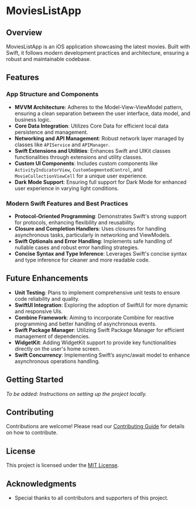 # MoviesListApp

## Overview
MoviesListApp is an iOS application showcasing the latest movies. Built with Swift, it follows modern development practices and architecture, ensuring a robust and maintainable codebase.

## Features

### App Structure and Components

- **MVVM Architecture**: Adheres to the Model-View-ViewModel pattern, ensuring a clean separation between the user interface, data model, and business logic.
- **Core Data Integration**: Utilizes Core Data for efficient local data persistence and management.
- **Networking and API Management**: Robust network layer managed by classes like `APIService` and `APIManager`.
- **Swift Extensions and Utilities**: Enhances Swift and UIKit classes functionalities through extensions and utility classes.
- **Custom UI Components**: Includes custom components like `ActivityIndicatorView`, `CustomSegmentedControl`, and `MovieCollectionViewCell` for a unique user experience.
- **Dark Mode Support**: Ensuring full support for Dark Mode for enhanced user experience in varying light conditions.

### Modern Swift Features and Best Practices

- **Protocol-Oriented Programming**: Demonstrates Swift's strong support for protocols, enhancing flexibility and reusability.
- **Closure and Completion Handlers**: Uses closures for handling asynchronous tasks, particularly in networking and ViewModels.
- **Swift Optionals and Error Handling**: Implements safe handling of nullable cases and robust error handling strategies.
- **Concise Syntax and Type Inference**: Leverages Swift's concise syntax and type inference for cleaner and more readable code.

## Future Enhancements

- **Unit Testing**: Plans to implement comprehensive unit tests to ensure code reliability and quality.
- **SwiftUI Integration**: Exploring the adoption of SwiftUI for more dynamic and responsive UIs.
- **Combine Framework**: Aiming to incorporate Combine for reactive programming and better handling of asynchronous events.
- **Swift Package Manager**: Utilizing Swift Package Manager for efficient management of dependencies.
- **WidgetKit**: Adding WidgetKit support to provide key functionalities directly on the user's home screen.
- **Swift Concurrency**: Implementing Swift’s async/await model to enhance asynchronous operations handling.


## Getting Started

_To be added: Instructions on setting up the project locally._

## Contributing

Contributions are welcome! Please read our [Contributing Guide](https://github.com/LovaRK/MoviesListApp/blob/main/CONTRIBUTING.md) for details on how to contribute.

## License

This project is licensed under the [MIT License](LICENSE).

## Acknowledgments

- Special thanks to all contributors and supporters of this project.
